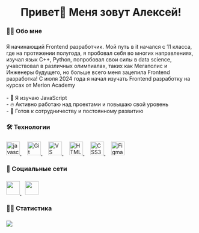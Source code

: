 ###

<h1 align="center">Привет👋 Меня зовут Алексей!</h1>

###

<h3 align="left">👩‍💻 Обо мне</h3>

###

Я начинающий Frontend разработчик. Мой путь в it начался c 11 класса, где на протяжении полугода, я пробовал себя во многих направлениях, изучал язык С++, Python, попробовал свои силы в data science, учавствовал в различных олимпиалах, таких как Мегаполис и Инженеры будущего, но больше всего меня зацепила Frontend разработка! С июля 2024 года я начал изучать Frontend разработку на курсах от Merion Academy 
<br>
<br> - 🧠 Я изучаю JavaScript
<br> - 🔥 Активно работаю над проектами и повышаю свой уровень
<br> - 🤝 Готов к сотрудничеству и постоянному развитию


### 

<h3>🛠️ Технологии<h3>

### 

<p align="left"> 
<a href="https://developer.mozilla.org/en-US/docs/Web/JavaScript" target="_blank" rel="noreferrer">
  <img src="https://cdn.jsdelivr.net/gh/devicons/devicon/icons/javascript/javascript-original.svg" height="36" alt="javascript logo"  />
</a>
  <img width="12" />
  <a href="https://git-scm.com/" target="_blank" rel="noreferrer">
    <img src="https://raw.githubusercontent.com/danielcranney/readme-generator/main/public/icons/skills/git-colored.svg" width="36" height="36" alt="Git" />
  </a>
  <img width="12" />
  <a href="https://code.visualstudio.com/" target="_blank" rel="noreferrer">
    <img src="https://raw.githubusercontent.com/danielcranney/readme-generator/main/public/icons/skills/visualstudiocode.svg" width="36" height="36" alt="VS Code" />
  </a>
  <img width="12" />
  <a href="https://developer.mozilla.org/en-US/docs/Glossary/HTML5" target="_blank" rel="noreferrer">
    <img src="https://raw.githubusercontent.com/danielcranney/readme-generator/main/public/icons/skills/html5-colored.svg" width="36" height="36" alt="HTML5" />
  </a>
  <img width="12" />
  <a href="https://www.w3.org/TR/CSS/#css" target="_blank" rel="noreferrer">
    <img src="https://raw.githubusercontent.com/danielcranney/readme-generator/main/public/icons/skills/css3-colored.svg" width="36" height="36" alt="CSS3" />
  </a>
  <img width="12" />
  <a href="https://www.figma.com/" target="_blank" rel="noreferrer">
    <img src="https://raw.githubusercontent.com/danielcranney/readme-generator/main/public/icons/skills/figma-colored.svg" width="36" height="36" alt="Figma" />
  </a>
</p>

### 

<h3>📱 Социальные сети<h3>

###

<p align="left"> 
  <a href="https://vk.com/a.l.e.xseev" target="_blank" rel="noreferrer"> 
      <img src="https://www.svgrepo.com/show/331634/vk-v2.svg" height="36" />
  </a> 

<img width="6" />
  
  <a href="https://t.me/a_lexseev" target="_blank" rel="noreferrer"> 
        <img src="https://www.svgrepo.com/show/354443/telegram.svg" height="36" /> 
      </a>
</p>

### 

<h3>👨‍💼 Статистика<h3>

###

<a href="http://www.github.com/alekseevb"><img src="https://github-readme-streak-stats.herokuapp.com/?user=alekseevb&stroke=ffffff&background=000000&ring=ef4444&fire=ef4444&currStreakNum=ffffff&currStreakLabel=ef4444&sideNums=ffffff&sideLabels=ffffff&dates=ffffff&hide_border=true" /></a>
